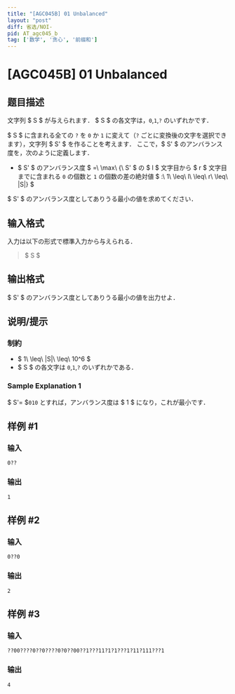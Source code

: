```yaml
---
title: "[AGC045B] 01 Unbalanced"
layout: "post"
diff: 省选/NOI-
pid: AT_agc045_b
tag: ['数学', '贪心', '前缀和']
---
```


# [AGC045B] 01 Unbalanced

## 题目描述

[problemUrl]: https://atcoder.jp/contests/agc045/tasks/agc045_b

文字列 $ S $ が与えられます． $ S $ の各文字は，`0`,`1`,`?` のいずれかです．

$ S $ に含まれる全ての `?` を `0` か `1` に変えて（`?` ごとに変換後の文字を選択できます），文字列 $ S' $ を作ることを考えます． ここで，$ S' $ のアンバランス度を，次のように定義します．

- $ S' $ のアンバランス度 $ =\ \max\ \{\ S' $ の $ l $ 文字目から $ r $ 文字目までに含まれる `0` の個数と `1` の個数の差の絶対値 $ :\ 1\ \leq\ l\ \leq\ r\ \leq\ |S|\} $

$ S' $ のアンバランス度としてありうる最小の値を求めてください．

## 输入格式

入力は以下の形式で標準入力から与えられる．

> $ S $

## 输出格式

$ S' $ のアンバランス度としてありうる最小の値を出力せよ．

## 说明/提示

### 制約

- $ 1\ \leq\ |S|\ \leq\ 10^6 $
- $ S $ の各文字は `0`,`1`,`?` のいずれかである．

### Sample Explanation 1

$ S'= $`010` とすれば，アンバランス度は $ 1 $ になり，これが最小です．

## 样例 #1

### 输入

```
0??
```

### 输出

```
1
```

## 样例 #2

### 输入

```
0??0
```

### 输出

```
2
```

## 样例 #3

### 输入

```
??00????0??0????0?0??00??1???11?1?1???1?11?111???1
```

### 输出

```
4
```

